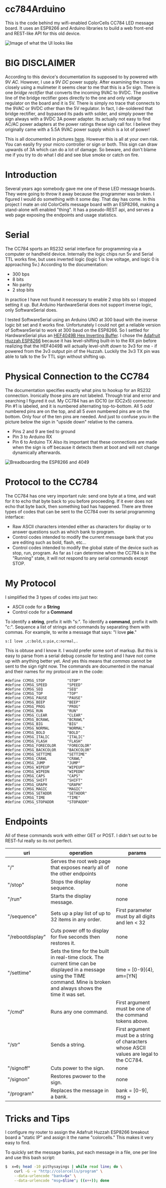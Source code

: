 # cc784Arduino
This is the code behind my wifi-enabled ColorCells CC784 LED message board. It uses an ESP8266 and Arduino libraries to build a web front-end and REST-like API for this old device.

![Image of what the UI looks like](screenshots/esp8266_cc784.png "This is web page is completely served from the ESP8266 itself, except for the background image.")

# BIG DISCLAIMER
According to this device's documentation its supposed to by powered with 9V _AC_. However, I use a 9V _DC_ power supply. After examining the traces closely using a mulimeter it seems clear to me that this is a 5v sign. There is one _bridge rectifier_ that converts the incoming 9VAC to 9VDC. The positive line of the bridge rectifier goes directly to the one and only voltage regulator on the board and it is 5V. There is simply no trace that connects to the 9VAC or 9VDC other than the 5V regulator. In fact, I de-soldered that bridge rectifier, and bypassed its pads with solder, and simply power the sign always with a 9VDC 3A power adapter. Its actually not easy to find AC/AC power adapters at the power ratings these sign call for. I believe they originally came with a 5.5A 9VAC power supply which is a lot of power!

This is all documented in pictures [here](http://imgur.com/a/3OZrd). However this is all at your own risk. You can easily fry your micro controller or sign or both. This sign can draw upwards of 3A which can do a lot of damage. So beware, and don't blame me if you try to do what I did and see blue smoke or catch on fire.

# Introduction
Several years ago somebody gave me one of these LED message boards. They were going to throw it away because the programmer was broken. I figured I would do something with it some day. That day has come. In this project I mate an old ColorCells message board with an ESP8266, making a stand-alone wifi enabled "thing". It has a pseudo-REST api, and serves a web page exposing the endpoints and usage statistics.

# Serial

The CC784 sports an RS232 serial interface for programming via a computer or handheld device. Internally the logic chips run 5v and Serial TTL works fine, but uses inverted logic (logic 1 is low voltage, and logic 0 is approaching 5v.) According to the documentation:
* 300 bps
* 8 bits
* No parity
* 2 stop bits

In practice I have not found it necessary to enable 2 stop bits so I stopped setting it up. But Arduino HardwareSerial does not support inverse logic, only SoftwareSerial does.

I tested SoftwareSerial using an Arduino UNO at 300 baud with the inverse logic bit set and it works fine. Unfortunately I could not get a reliable version of SoftwareSerial to work at 300 baud on the ESP8266. So I settled for HardwareSerial plus an [HEF4049B Hex Inverting Buffer](http://www.nxp.com/documents/data_sheet/HEF4049B.pdf). I chose the [Adafruit Huzzah ESP8266](https://learn.adafruit.com/adafruit-huzzah-esp8266-breakout) because it has level-shifting built-in to the RX pin before realizing that the HEF4049B will actually level-shift _down_ to 3v3 for me - if powered from the 3v3 output pin of the Huzzah. Luckily the 3v3 TX pin was able to talk to the 5v TTL sign without shifting up.

# Physical Connection to the CC784
The documentation specifies exactly what pins to hookup for an RS232 connection. Ironically those pins are not labeled. Through trial and error and searching I figured it out. My CC784 has an IDC10 (or IDC2x5) connector. Pin #1 is labeled, and it is numbered alternating top-to-bottom. All 5 *odd* numbered pins are on the top, and all 5 *even* numbered pins are on the bottom. Only four of the ten pins are needed. And just to confuse you in the picture below the sign in "upside down" relative to the camera.
* Pins 2 and 9 are tied to ground
* Pin 3 to Arduino RX
* Pin 6 to Arduino TX
Also its important that these connections are made when the sign is off because it detects them at boot and will not change dynamically afterwards.

![Breadboarding the ESP8266 and 4049](http://i.imgur.com/fm9he2R.jpg)

# Protocol to the CC784
The CC784 has one very important rule: send one byte at a time, and wait for it to echo that byte back to you before proceeding. If it ever does not echo that byte back, then something bad has happened. There are three types of codes that can be sent to the CC784 over its serial programming interface:
* Raw ASCII characters intended either as characters for display or to answer questions such as which bank to program.
* Control codes intended to modify the current message bank that you are editing such as bold, flash, etc...
* Control codes intended to modify the global state of the device such as stop, run, program.
As far as I can determine when the CC784 is in the "Running" state, it will not respond to any serial commands except STOP.

# My Protocol
I simplified the 3 types of codes into just two:
* ASCII code for a **String**
* Control code for a **Command**

To identify a **string**, prefix it with "s:".  To identify a **command**, prefix it with "c:". Sequence a list of strings and commands by separating them with commas.  For example, to write a message that says: "I love **pie**."

```
s:I love ,c:bold,s:pie,c:normal,.
```

This is obtuse and I know it. I would prefer some sort of markup. But this is easy to parse from a serial debug console for testing and I have not come up with anything better yet. And yes this means that *commas* cannot be sent to the sign right now. The commands are documented in the manual and their names for my protocol are in the code:

```Arduino
#define CCMSG_STOP          "STOP"
#define CCMSG_SPEED         "SPEED"
#define CCMSG_SEQ           "SEQ"
#define CCMSG_TOP           "TOP"
#define CCMSG_PAUSE         "PAUSE"
#define CCMSG_BEEP          "BEEP"
#define CCMSG_PROG          "PROG"
#define CCMSG_RUN           "RUN"
#define CCMSG_CLEAR         "CLEAR"
#define CCMSG_BCRAWL        "BCRAWL"
#define CCMSG_BIG           "BIG"
#define CCMSG_NORMAL        "NORMAL"
#define CCMSG_BOLD          "BOLD"
#define CCMSG_ITALIC        "ITALIC"
#define CCMSG_FLASH         "FLASH"
#define CCMSG_FORECOLOR     "FORECOLOR"
#define CCMSG_BACKCOLOR     "BACKCOLOR"
#define CCMSG_SETTIME       "SETTIME"
#define CCMSG_CRAWL         "CRAWL"
#define CCMSG_JUMP          "JUMP"
#define CCMSG_WIPEUP        "WIPEUP"
#define CCMSG_WIPEDN        "WIPEDN"
#define CCMSG_CAPS          "CAPS"
#define CCMSG_SHIFT         "SHIFT"
#define CCMSG_GRAPH         "GRAPH"
#define CCMSG_MAGIC         "MAGIC"
#define CCMSG_SETADDR       "SETADDR"
#define CCMSG_TIME          "TIME"
#define CCMSG_STOPADDR      "STOPADDR"
```

# Endpoints
All of these commands work with either GET or POST. I didn't set out to be REST-ful really so its not perfect.

uri | operation | params
----|-----------|--------
"/" | Serves the root web page that exposes nearly all of the other endpoints | none
"/stop" | Stops the display sequence.|none
"/run" | Starts the display message.|none
"/sequence" | Sets up a play list of up to 32 items in any order. | First parameter must by all digits and len < 32
"/rebootdisplay" | Cuts power off to display for five seconds then restores it. | none
"/settime" | Sets the time for the built in real-time clock. The current time can be displayed in a message using the TIME command. Mine is broken and always shows the time it was set. | time = [0-9]{4}, am=[YN]
"/cmd" | Runs any one command. | First argument must be one of the command tokens above.
"/str" | Sends a string. | First argument must be a string of characters whose ASCII values are legal to the CC784.
"/signoff" | Cuts power to the sign. | none
"/signon" | Restores pwower to the sign. | none
"/program" | Replaces the message in a bank. | bank = [0-9], msg = <you message>

# Tricks and Tips
I configure my router to assign the Adafruit Huzzah ESP8266 breakout board a "static IP" and assign it the name "colorcells." This makes it very easy to find.

To quickly set the message banks, put each message in a file, one per line and use this bash script:

```bash
$  x=0; head -10 pithysayings | while read line; do \
    curl -G -v "http://colorcells/program" \
    --data-urlencode "bank=$x" \
    --data-urlencode "msg=$line"; ((x++)); done
```
